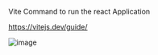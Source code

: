 Vite Command to run the react Application

https://vitejs.dev/guide/

![image](https://github.com/rehankhan28/SpringBoot-ReactJS/assets/27416197/034929d1-1940-4983-a90c-335f46aa6ddd)
